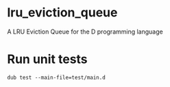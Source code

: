 # lru_eviction_queue
A LRU Eviction Queue for the D programming language


# Run unit tests

```
dub test --main-file=test/main.d
```
